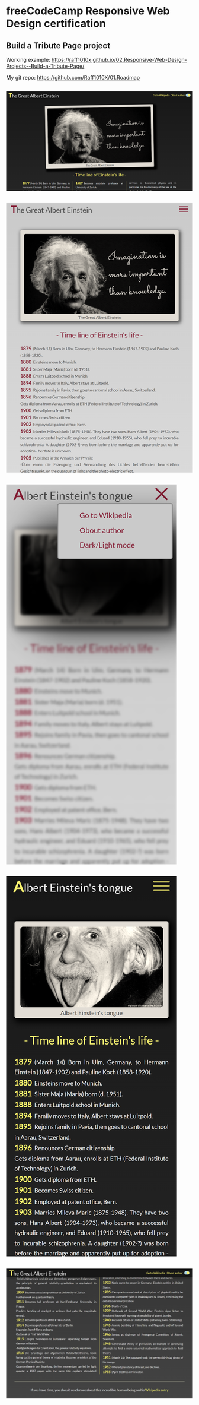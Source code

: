 # freeCodeCamp Responsive Web Design certification

## Build a Tribute Page project

Working example: https://raff1010x.github.io/02.Responsive-Web-Design-Projects--Build-a-Tribute-Page/

My git repo: https://github.com/Raff1010X/01.Roadmap
##
![example image](./images/1.png)
##
![example image](./images/2.png)
##
![example image](./images/3.png)
##
![example image](./images/4.png)
##
![example image](./images/5.png)
